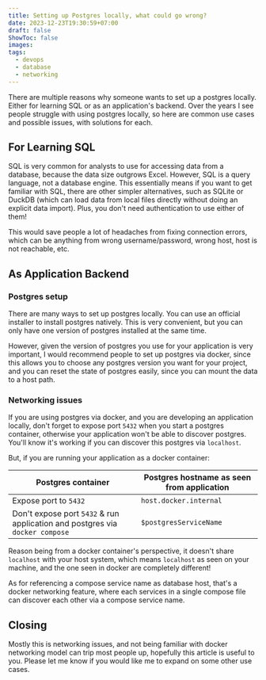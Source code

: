 ```yaml
---
title: Setting up Postgres locally, what could go wrong?
date: 2023-12-23T19:30:59+07:00
draft: false
ShowToc: false
images:
tags:
  - devops
  - database
  - networking
---
```


There are multiple reasons why someone wants to set up a postgres locally. Either for learning SQL or as an application's backend. Over the years I see people struggle with using postgres locally, so here are common use cases and possible issues, with solutions for each.

## For Learning SQL

SQL is very common for analysts to use for accessing data from a database, because the data size outgrows Excel. However, SQL is a query language, not a database engine. This essentially means if you want to get familiar with SQL, there are other simpler alternatives, such as SQLite or DuckDB (which can load data from local files directly without doing an explicit data import). Plus, you don't need authentication to use either of them!

This would save people a lot of headaches from fixing connection errors, which can be anything from wrong username/password, wrong host, host is not reachable, etc.

## As Application Backend

### Postgres setup

There are many ways to set up postgres locally. You can use an official installer to install postgres natively. This is very convenient, but you can only have one version of postgres installed at the same time.

However, given the version of postgres you use for your application is very important, I would recommend people to set up postgres via docker, since this allows you to choose any postgres version you want for your project, and you can reset the state of postgres easily, since you can mount the data to a host path.

### Networking issues

If you are using postgres via docker, and you are developing an application locally, don't forget to expose port `5432` when you start a postgres container, otherwise your application won't be able to discover postgres. You'll know it's working if you can discover this postgres via `localhost`.

But, if you are running your application as a docker container:

| Postgres container                                                           | Postgres hostname as seen from application |
| ---------------------------------------------------------------------------- | ------------------------------------------ |
| Expose port to `5432`                                                        | `host.docker.internal`                     |
| Don't expose port `5432` & run application and postgres via `docker compose` | `$postgresServiceName`                     |

Reason being from a docker container's perspective, it doesn't share `localhost` with your host system, which means `localhost` as seen on your machine, and the one seen in docker are completely different!

As for referencing a compose service name as database host, that's a docker networking feature, where each services in a single compose file can discover each other via a compose service name.

## Closing

Mostly this is networking issues, and not being familiar with docker networking model can trip most people up, hopefully this article is useful to you. Please let me know if you would like me to expand on some other use cases.
